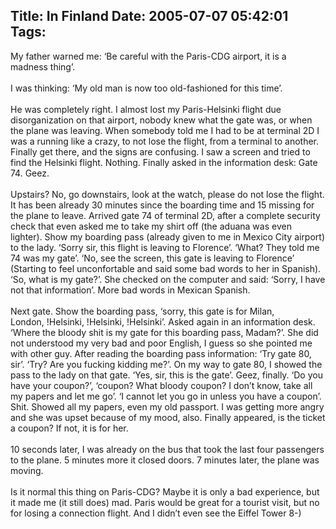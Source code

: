 Title: In Finland
Date: 2005-07-07 05:42:01
Tags: 
---
My father warned me: &#8216;Be careful with the Paris-CDG airport, it is a madness thing&#8217;.<br/><br/>
I was thinking: &#8216;My old man is now too old-fashioned for this time&#8217;.<br/><br/>
He was completely right. I almost lost my Paris-Helsinki flight due
disorganization on that airport, nobody knew what the gate was, or when
the plane was leaving. When somebody told me I had to be at terminal 2D
I was a running like a crazy, to not lose the flight, from a terminal
to another. Finally get there, and the signs are confusing. I saw a
screen and tried to find the Helsinki flight. Nothing. Finally asked in
the information desk: Gate 74. Geez.<br/><br/>
Upstairs? No, go downstairs, look at the watch, please do not lose the
flight. It has been already 30 minutes since the boarding time and 15
missing for the plane to leave. Arrived gate 74 of terminal 2D, after a
complete security check that even asked me to take my shirt off (the
aduana was even lighter). Show my boarding pass (already given to me in
Mexico City airport) to the lady. &#8216;Sorry sir, this flight is leaving to
Florence&#8217;. &#8216;What? They told me 74 was my gate&#8217;. &#8216;No, see the screen,
this gate is leaving to Florence&#8217; (Starting to feel unconfortable and
said some bad words to her in Spanish). &#8216;So, what is my gate?&#8217;. She
checked on the computer and said: &#8216;Sorry, I have not that information&#8217;.
More bad words in Mexican Spanish.<br/><br/>
Next gate. Show the boarding pass, &#8216;sorry, this gate is for Milan,
London,&#160;!Helsinki,&#160;!Helsinki,&#160;!Helsinki&#8217;. Asked again in an information
desk. &#8216;Where the bloody shit is my gate for this boarding pass,
Madam?&#8217;. She did not understood my very bad and poor English, I guess
so she pointed me with other guy. After reading the boarding pass
information: &#8216;Try gate 80, sir&#8217;. &#8216;Try? Are you fucking kidding me?&#8217;. On
my way to gate 80, I showed the pass to the lady on that gate. &#8216;Yes,
sir, this is the gate&#8217;. Geez, finally. &#8216;Do you have your coupon?&#8217;,
&#8216;coupon? What bloody coupon? I don&#8217;t know, take all my papers and let
me go&#8217;. &#8216;I cannot let you go in unless you have a coupon&#8217;. Shit. Showed
all my papers, even my old passport. I was getting more angry and she
was upset because of my mood, also. Finally appeared, is the ticket a
coupon? If not, it is for her.<br/><br/>
10 seconds later, I was already on the bus that took the last four
passengers to the plane. 5 minutes more it closed doors. 7 minutes
later, the plane was moving.<br/><br/>
Is it normal this thing on Paris-CDG? Maybe it is only a bad
experience, but it made me (it still does) mad. Paris would be great
for a tourist visit, but no for losing a connection flight. And I
didn&#8217;t even see the Eiffel Tower 8-)<br/><br/><br/>
